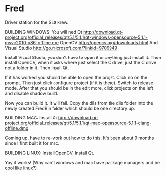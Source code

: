 Fred
====

Driver station for the SL9 krew.


BUILDING WINDOWS:
You will ned Qt http://download.qt-project.org/official_releases/qt/5.1/5.1.1/qt-windows-opensource-5.1.1-msvc2010-x86-offline.exe
OpenCV http://opencv.org/downloads.html
And Visual Studio http://go.microsoft.com/?linkid=9709949

Install Visual Studio, you don't have to open it or anything just install it.
Then install OpenCV, when it asks where just select the C drive, just the C drive not a folder in it.
Then insall Qt.

If it has worked you should be able to open the projet. Click no on the prompt.
Then just click configure project (if it is there).
Switch to release mode.
After that you should be in the edit more, click projects on the left and disable shadow build.

Now you can build it. It will fail. Copy the dlls from the dlls folder into the newly created 
FredBin folder which should be one directory up.

BUILDING MAC:
Install Qt http://download.qt-project.org/official_releases/qt/5.1/5.1.1/qt-mac-opensource-5.1.1-clang-offline.dmg

Coming up, have to re-work out how to do this. It's been about 9 months since I first built it for mac.

BUILDING LINUX:
Install OpenCV.
Install Qt.

Yay it works! (Why can't windows and mac have package managers and be cool like linux?)
